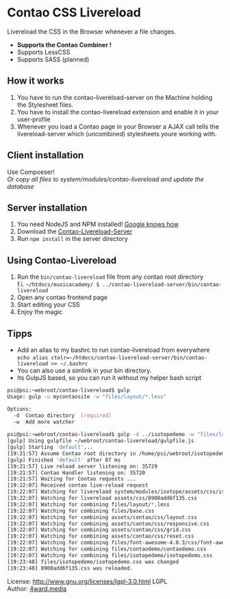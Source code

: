 # Contao CSS Livereload

Livereload the CSS in the Browser whenever a file changes.

* **Supports the Contao Combiner !**
* Supports LessCSS
* Supports SASS (planned)

## How it works

1. You have to run the contao-livereload-server on the Machine holding the Stylesheet files.
2. You have to install the contao-livereload extension and enable it in your user-profile
3. Whenever you load a Contao page in your Browser a AJAX call tells the livereload-server which (uncombined) stylesheets youre working with.  

## Client installation
Use Compoeser!<br>
*Or copy all files to system/modules/contao-livereload and update the database*

## Server installation
1. You need NodeJS and NPM installed! [Google knows how](https://www.google.com/?q=How+to+install+nodejs)
2. Download the [Contao-Livereload-Server](https://github.com/psi-4ward/contao-livereload-server/archive/master.zip)
3. Run `npm install` in the server directory

## Using Contao-Livereload

1. Run the `bin/contao-livereload` file from any contao root directory <br>
   f.i. `~/htdocs/musicacademy/ $ ../contao-livereload-server/bin/contao-livereload`
2. Open any contao frontend page 
3. Start editing your CSS
4. Enjoy the magic

## Tipps

* Add an alias to my bashrc to run contao-livereload from everywhere<br>
  `echo alias ctolr=~/htdocs/contao-livereload-server/bin/contao-livereload >> ~/.bashrc`
* You can also use a simlink in your bin directory.
* Its GulpJS based, so you can run it without my helper bash script

```bash
psi@psi:~webroot/contao-livereload$ gulp
Usage: gulp -u mycontaosite -w "files/layout/*.less"

Options:
  -d  Contao directory  [required]
  -w  Add more watcher
  
psi@psi:~webroot/contao-livereload$ gulp -d ../isotopedemo -w "files/layout/*.less" -w "files/base.css"
[gulp] Using gulpfile ~/webroot/contao-livereload/gulpfile.js
[gulp] Starting 'default'...
[19:21:57] Assume Contao root directory in /home/psi/webroot/isotopedemo
[gulp] Finished 'default' after 87 ms
[19:21:57] Live reload server listening on: 35729
[19:21:57] Contao Handler listening on: 35720
[19:21:57] Waiting for Contao requests ...
[19:22:07] Received contao live-reload request 
[19:22:07] Watching for livereload system/modules/isotope/assets/css/isotope.min.css
[19:22:07] Watching for livereload assets/css/8900add6f135.css
[19:22:07] Watching for combining files/layout/*.less
[19:22:07] Watching for combining files/base.css
[19:22:07] Watching for combining assets/contao/css/layout.css
[19:22:07] Watching for combining assets/contao/css/responsive.css
[19:22:07] Watching for combining assets/contao/css/grid.css
[19:22:07] Watching for combining assets/contao/css/reset.css
[19:22:07] Watching for combining files/font-awesome-4.0.3/css/font-awesome.min.css
[19:22:07] Watching for combining files/contaodemo/contaodemo.css
[19:22:07] Watching for combining files/isotopedemo/isotopedemo.css
[19:23:48] files/isotopedemo/isotopedemo.css was changed
[19:23:48] 8900add6f135.css was reloaded.
```

License: http://www.gnu.org/licenses/lgpl-3.0.html LGPL <br>
Author: [4ward.media](http://www.4wardmedia.de)
